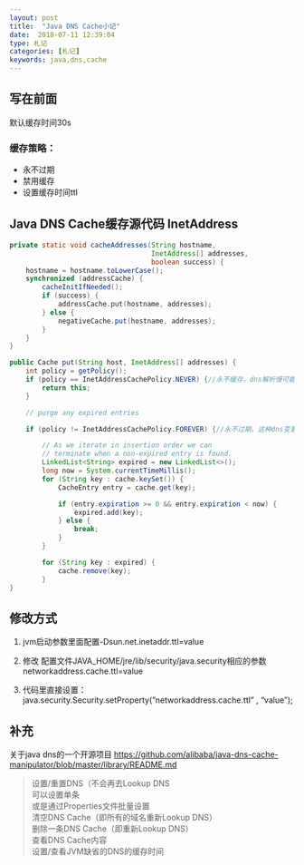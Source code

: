 ```yaml
---
layout: post
title:  "Java DNS Cache小记"
date:  2018-07-11 12:39:04
type: 札记
categories: [札记]
keywords: java,dns,cache
---
```


## 写在前面

默认缓存时间30s

### 缓存策略：
- 永不过期
- 禁用缓存
- 设置缓存时间ttl

## Java DNS Cache缓存源代码 InetAddress


```java
private static void cacheAddresses(String hostname,
                                   InetAddress[] addresses,
                                   boolean success) {
    hostname = hostname.toLowerCase();
    synchronized (addressCache) {
        cacheInitIfNeeded();
        if (success) {
            addressCache.put(hostname, addresses);
        } else {
            negativeCache.put(hostname, addresses);
        }
    }
}

public Cache put(String host, InetAddress[] addresses) {
	int policy = getPolicy();
	if (policy == InetAddressCachePolicy.NEVER) {//永不缓存，dns解析慢可能会影响性能
	    return this;
	}

	// purge any expired entries

	if (policy != InetAddressCachePolicy.FOREVER) {//永不过期，这种dns变更了需要重启服务

	    // As we iterate in insertion order we can
	    // terminate when a non-expired entry is found.
	    LinkedList<String> expired = new LinkedList<>();
	    long now = System.currentTimeMillis();
	    for (String key : cache.keySet()) {
	        CacheEntry entry = cache.get(key);

	        if (entry.expiration >= 0 && entry.expiration < now) {
	            expired.add(key);
	        } else {
	            break;
	        }
	    }

	    for (String key : expired) {
	        cache.remove(key);
	    }
}


```

## 修改方式

1.	jvm启动参数里面配置-Dsun.net.inetaddr.ttl=value

2.	修改 配置文件JAVA_HOME/jre/lib/security/java.security相应的参数networkaddress.cache.ttl=value

3.	代码里直接设置：java.security.Security.setProperty(”networkaddress.cache.ttl” , “value”);

## 补充

关于java dns的一个开源项目
https://github.com/alibaba/java-dns-cache-manipulator/blob/master/library/README.md

>设置/重置DNS（不会再去Lookup DNS  
>可以设置单条  
>或是通过Properties文件批量设置  
>清空DNS Cache（即所有的域名重新Lookup DNS）  
>删除一条DNS Cache（即重新Lookup DNS）  
>查看DNS Cache内容  
>设置/查看JVM缺省的DNS的缓存时间  
 
 